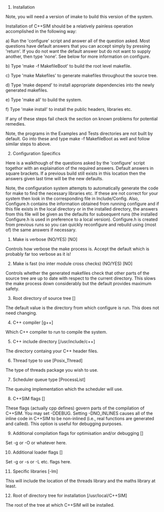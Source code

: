 1.	Installation

Note, you will need a version of imake  to  build this version  of the
system.

Installation  of  C++SIM  should be  a  relatively  painless operation
accomplished in the following way:

a) Run the  'configure' script  and  answer all of  the  question
asked. Most questions have default  answers that you can accept simply
by pressing 'return'. If you do not want the default answer but do not
want to supply  another,   then  type  'none'.   See below  for   more
information on configure.

b) Type 'make -f MakefileBoot' to build the root level makefile.

c) Type 'make  Makefiles'  to  generate  makefiles throughout the
source tree.

d) Type 'make depend'  to install appropriate  dependencies  into
the newly generated makefiles.

e) Type 'make all' to build the system.

f) Type 'make install'  to install the public headers,  libraries
etc.

If any of these steps fail check the section on known problems
for potential remedies.

Note, the programs in  the Examples and Tests directories are
not built by  default. Go into these and  type make -f MakefileBoot as
well and follow similar steps to above.


2.	Configuration Specifics

Here is a walkthough of the questions asked by the 'configure'
script togethor with an explaination of the required answers. Default
answers in square brackets. If a previous build still exists in this
location then the answers given last time will be the new defaults.

Note, the  configuration  system  attempts to  automatically
generate the  code for make  to find the   necessary libraries etc. If
these are not correct  for your system  then look in the corresponding
file in  Include/Config.  Also, Configure.h contains  the  information
obtained from running configure and if this file  exists in the local
directory or in  the installed directory, the  answers  from this file
will be  given as the   defaults  for subsequent  runs (the  installed
Configure.h is used in preference to a local version). Configure.h is created
from previous runs so you can quickly reconfigure and rebuild using (most of) the same
answers if necessary.

1) Make is verbose (NO/YES) [NO]

Controls how verbose the make process is. Accept the default
which is probably far too verbose as it is!

2) Make is fast (no inter module cross checks) (NO/YES) [NO]

Controls whether the  generated  makefiles  check  that  other
parts of the source  tree are up to  date with respect to the  current
directory. This  slows  the  make  process  down considerably but  the
default  provides  maximum safety. 

3) Root  directory  of  source  tree [<path>]

The  default value is  the  directory from which configure  is
run. This does not need changing.

4) C++  compiler [g++]

Which C++ compiler  to run to compile  the  system.

5) C++ include directory [/usr/include/c++]

The directory containg your C++ header files.

6) Thread type to use [Posix_Thread]

The type of threads package you wish to use.

7) Scheduler queue type [ProcessList]

The queuing implementation which the scheduler will use.

8) C++SIM flags []

These  flags  (actually  cpp  defines)  govern  parts  of  the
compilation of  C++SIM.  You may set  -DDEBUG.   Setting  -DNO_INLINES
causes all of the inline  code in C++SIM to be non-inlined (i.e., real
functions  are  generated  and called).  This  option  is  useful  for
debugging purposes.

9) Additional compilation flags for optimisation and/or debugging []

Set -g or -O or whatever here.

10) Additional loader flags []

Set -g or -s or -L etc. flags here.

11) Specific libraries [-lm]

This  will include the location of the threads library and the
maths library at least.

12) Root of directory tree for installation [/usr/local/C++SIM] 

The root of the tree at which C++SIM will be installed.
